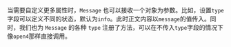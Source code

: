 当需要自定义更多属性时，`Message` 也可以接收一个对象为参数。比如，设置`type`字段可以定义不同的状态，默认为`info`。此时正文内容以`message`的值传入。同时，我们也为 `Message` 的各种 `type` 注册了方法，可以在不传入`type`字段的情况下像`open4`那样直接调用。